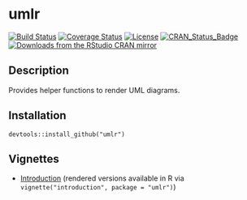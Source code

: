 umlr
======

[![Build Status](https://travis-ci.org/rappster/umlr.png)](https://travis-ci.org/rappster/umlr)
[![Coverage Status](https://img.shields.io/codecov/c/github/rappster/umlr/master.svg)](https://codecov.io/github/rappster/umlr?branch=master)
[![License](https://img.shields.io/badge/license-mit-brightgreen.svg?style=flat)](https://opensource.org/licenses/MIT)
[![CRAN_Status_Badge](http://www.r-pkg.org/badges/version/umlr)](http://cran.r-project.org/package=umlr)
[![Downloads from the RStudio CRAN mirror](http://cranlogs.r-pkg.org/badges/umlr)](http://cran.rstudio.com/package=umlr)

## Description 

Provides helper functions to render UML diagrams.

## Installation

```
devtools::install_github("umlr")
```

## Vignettes

- [Introduction](https://github.com/rappster/umlr/tree/master/vignettes/introduction.Rmd) (rendered versions available in R via `vignette("introduction", package = "umlr")`)
  
